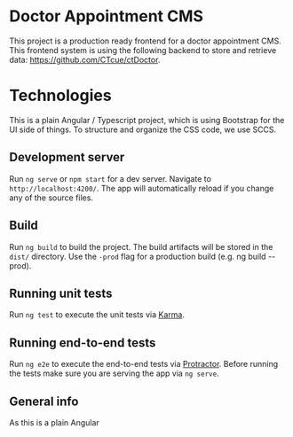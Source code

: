 # Doctor Appointment CMS

This project is a production ready frontend for a doctor appointment CMS.
This frontend system is using the following backend to store and retrieve data: https://github.com/CTcue/ctDoctor.

# Technologies

This is a plain Angular / Typescript project, which is using Bootstrap for the UI side of things. To structure and organize the CSS code, we use SCCS.

## Development server
Run `ng serve` or `npm start` for a dev server. Navigate to `http://localhost:4200/`. The app will automatically reload if you change any of the source files.


## Build

Run `ng build` to build the project. The build artifacts will be stored in the `dist/` directory. Use the `-prod` flag for a production build (e.g. ng build --prod).

## Running unit tests

Run `ng test` to execute the unit tests via [Karma](https://karma-runner.github.io).

## Running end-to-end tests

Run `ng e2e` to execute the end-to-end tests via [Protractor](http://www.protractortest.org/).
Before running the tests make sure you are serving the app via `ng serve`.

## General info

As this is a plain Angular
